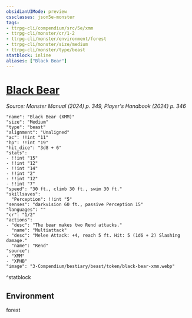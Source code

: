 ```yaml
---
obsidianUIMode: preview
cssclasses: json5e-monster
tags:
- ttrpg-cli/compendium/src/5e/xmm
- ttrpg-cli/monster/cr/1-2
- ttrpg-cli/monster/environment/forest
- ttrpg-cli/monster/size/medium
- ttrpg-cli/monster/type/beast
statblock: inline
aliases: ["Black Bear"]
---
```

# [Black Bear](3-Compendium\bestiary\beast/black-bear-xmm.md)
*Source: Monster Manual (2024) p. 349, Player's Handbook (2024) p. 346*  

```statblock
"name": "Black Bear (XMM)"
"size": "Medium"
"type": "beast"
"alignment": "Unaligned"
"ac": !!int "11"
"hp": !!int "19"
"hit_dice": "3d8 + 6"
"stats":
- !!int "15"
- !!int "12"
- !!int "14"
- !!int "2"
- !!int "12"
- !!int "7"
"speed": "30 ft., climb 30 ft., swim 30 ft."
"skillsaves":
  "Perception": !!int "5"
"senses": "darkvision 60 ft., passive Perception 15"
"languages": ""
"cr": "1/2"
"actions":
- "desc": "The bear makes two Rend attacks."
  "name": "Multiattack"
- "desc": "Melee Attack: +4, reach 5 ft. Hit: 5 (1d6 + 2) Slashing damage."
  "name": "Rend"
"source":
- "XMM"
- "XPHB"
"image": "3-Compendium/bestiary/beast/token/black-bear-xmm.webp"
```
^statblock

## Environment

forest